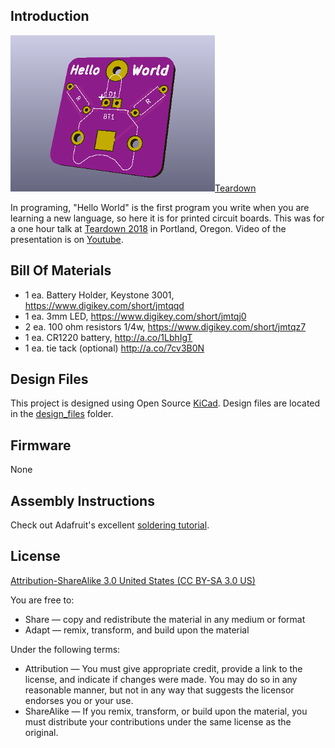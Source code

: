 Introduction
------------

![Project](images/project.png)[Teardown](images/Teardown2018.jpg)

In programing, "Hello World" is the first program you write when you are learning a new language, so here it is for printed circuit boards.  This was for a one hour talk at [Teardown 2018](https://www.crowdsupply.com/teardown/portland-2018#schedule) in Portland, Oregon. Video of the presentation is on [Youtube](https://youtu.be/aWO80QdqLBQ).

Bill Of Materials
-----------------
  
- 1 ea. Battery Holder, Keystone 3001, https://www.digikey.com/short/jmtqqd
- 1 ea. 3mm LED, https://www.digikey.com/short/jmtqj0
- 2 ea. 100 ohm resistors 1/4w, https://www.digikey.com/short/jmtqz7
- 1 ea. CR1220 battery, http://a.co/1LbhIgT
- 1 ea. tie tack (optional) http://a.co/7cv3B0N

Design Files
------------
This project is designed using Open Source [KiCad](http://kicad-pcb.org/). Design files are located in the [design_files](design_files/) folder.  

Firmware
--------
None

Assembly Instructions
---------------------
Check out Adafruit's excellent [soldering tutorial](https://learn.adafruit.com/adafruit-guide-excellent-soldering/).

License
-------
[Attribution-ShareAlike 3.0 United States (CC BY-SA 3.0 US)](https://creativecommons.org/licenses/by-sa/3.0/us/)

You are free to:

- Share — copy and redistribute the material in any medium or format
- Adapt — remix, transform, and build upon the material

Under the following terms:

- Attribution — You must give appropriate credit, provide a link to the license, and indicate if changes were made. You may do so in any reasonable manner, but not in any way that suggests the licensor endorses you or your use.
- ShareAlike — If you remix, transform, or build upon the material, you must distribute your contributions under the same license as the original.
